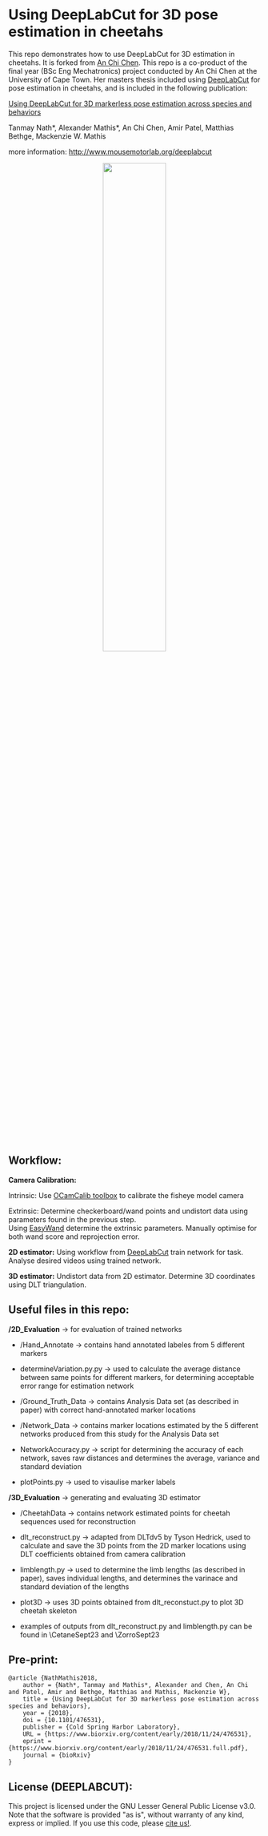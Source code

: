 # Using DeepLabCut for 3D pose estimation in cheetahs 

This repo demonstrates how to use DeepLabCut for 3D estimation in cheetahs. It is forked from [An Chi Chen](https://github.com/chnanc001). This repo is a co-product of the final year (BSc Eng Mechatronics) project conducted by An Chi Chen at the University of Cape Town. Her masters thesis included using [DeepLabCut](https://github.com/AlexEMG/DeepLabCut) for pose estimation in cheetahs, and is included in the following publication: 

[Using DeepLabCut for 3D markerless pose estimation across species and behaviors](https://www.biorxiv.org/content/10.1101/476531v1)

Tanmay Nath*, Alexander Mathis*, An Chi Chen, Amir Patel, Matthias Bethge, Mackenzie W. Mathis

more information: http://www.mousemotorlab.org/deeplabcut

<p align="center">
<img src="https://static1.squarespace.com/static/57f6d51c9f74566f55ecf271/t/5c3fc1c6758d46950ce7eec7/1547682383595/cheetah.png?format=750w" width="50%">
</p>



## Workflow:

**Camera Calibration:**
   
   Intrinsic: Use [OCamCalib toolbox](https://github.com/urbste/ImprovedOcamCalib) to calibrate the fisheye model camera

   Extrinsic:
   Determine checkerboard/wand points and undistort data using parameters found in the previous step.  
   Using [EasyWand](http://biomech.web.unc.edu/wand-calibration-tools/) determine the extrinsic parameters.  Manually optimise for both wand score and reprojection error.

**2D estimator:**
   Using workflow from [DeepLabCut](https://github.com/AlexEMG/DeepLabCut) train network for task.
    Analyse desired videos using trained network. 

**3D estimator:**
    Undistort data from 2D estimator.  Determine 3D coordinates using DLT triangulation.

## Useful files in this repo:

**/2D_Evaluation** -> for evaluation of trained networks
  - /Hand_Annotate -> contains hand annotated labeles from 5 different markers
  - determineVariation.py.py -> used to calculate the average distance between same points for different markers, for determining acceptable error range for estimation network

  - /Ground_Truth_Data -> contains Analysis Data set (as described in paper) with correct hand-annotated marker locations
  - /Network_Data -> contains marker locations estimated by the 5 different networks produced from this study for the Analysis Data set
  - NetworkAccuracy.py -> script for determining the accuracy of each network, saves raw distances and determines the average, variance and standard deviation
    
  - plotPoints.py -> used to visaulise marker labels
    
**/3D_Evaluation** -> generating and evaluating 3D estimator
  - /CheetahData -> contains network estimated points for cheetah sequences used for reconstruction
  - dlt_reconstruct.py -> adapted from DLTdv5 by Tyson Hedrick, used to calculate and save the 3D points from the 2D marker locations using DLT coefficients obtained from camera calibration
  - limblength.py -> used to determine the limb lengths (as described in paper), saves individual lengths, and determines the varinace and standard deviation of the lengths
  - plot3D -> uses 3D points obtained from dlt_reconstuct.py to plot 3D cheetah skeleton
    
  - examples of outputs from dlt_reconstruct.py and limblength.py can be found in \CetaneSept23 and \ZorroSept23
  
  
## Pre-print:

    @article {NathMathis2018,
        author = {Nath*, Tanmay and Mathis*, Alexander and Chen, An Chi and Patel, Amir and Bethge, Matthias and Mathis, Mackenzie W},
        title = {Using DeepLabCut for 3D markerless pose estimation across species and behaviors},
        year = {2018},
        doi = {10.1101/476531},
        publisher = {Cold Spring Harbor Laboratory},
        URL = {https://www.biorxiv.org/content/early/2018/11/24/476531},
        eprint = {https://www.biorxiv.org/content/early/2018/11/24/476531.full.pdf},
        journal = {bioRxiv}
    }


## License (DEEPLABCUT):

This project is licensed under the GNU Lesser General Public License v3.0. Note that the software is provided "as is", without warranty of any kind, express or implied. If you use this code, please [cite us!](https://www.nature.com/articles/s41593-018-0209-y).
 
